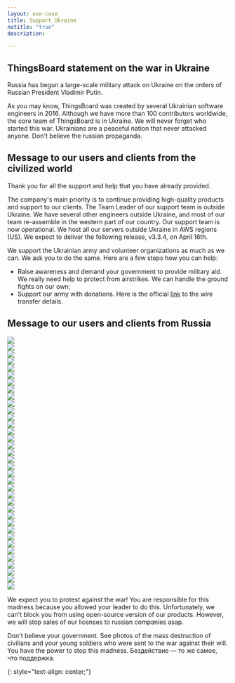```yaml
---
layout: use-case
title: Support Ukraine
notitle: "true"
description:

---
```


## ThingsBoard statement on the war in Ukraine

Russia has begun a large-scale military attack on Ukraine on the orders of Russian President Vladimir Putin.

As you may know, ThingsBoard was created by several Ukrainian software engineers in 2016. 
Although we have more than 100 contributors worldwide, the core team of ThingsBoard is in Ukraine. 
We will never forget who started this war.
Ukrainians are a peaceful nation that never attacked anyone. 
Don't believe the russian propaganda.

## Message to our users and clients from the civilized world

Thank you for all the support and help that you have already provided.

The company's main priority is to continue providing high-quality products and support to our clients. 
The Team Leader of our support team is outside Ukraine. 
We have several other engineers outside Ukraine, and most of our team re-assemble in the western part of our country. 
Our support team is now operational. 
We host all our servers outside Ukraine in AWS regions (US). 
We expect to deliver the following release, v3.3.4, on April 16th.

We support the Ukrainian army and volunteer organizations as much as we can. We ask you to do the same. Here are a few steps how you can help:

 * Raise awareness and demand your government to provide military aid. We really need help to protect from airstrikes. We can handle the ground fights on our own;
 * Support our army with donations. Here is the official [link](https://bank.gov.ua/en/news/all/natsionalniy-bank-vidkriv-spetsrahunok-dlya-zboru-koshtiv-na-potrebi-armiyi) 
to the wire transfer details.

## Message to our users and clients from Russia

<div class="usecase-carousel owl-carousel owl-theme support-ukraine">
    <div>
        <img class="item-image" src="/images/support-ukraine/1.JPG" />
    </div>
    <div>
        <img class="item-image" src="/images/support-ukraine/2.JPG" />
    </div>
    <div>
        <img class="item-image" src="/images/support-ukraine/36.JPG" />
    </div>
    <div>
        <img class="item-image" src="/images/support-ukraine/3.JPG" />
    </div>
    <div>
        <img class="item-image" src="/images/support-ukraine/4.JPG" />
    </div>
    <div>
        <img class="item-image" src="/images/support-ukraine/5.JPG" />
    </div>
    <div>
        <img class="item-image" src="/images/support-ukraine/6.JPG" />
    </div>
    <div>
        <img class="item-image" src="/images/support-ukraine/7.JPG" />
    </div>
    <div>
        <img class="item-image" src="/images/support-ukraine/8.JPG" />
    </div>
    <div>
        <img class="item-image" src="/images/support-ukraine/9.JPG" />
    </div>
    <div>
        <img class="item-image" src="/images/support-ukraine/10.JPG" />
    </div>
    <div>
        <img class="item-image" src="/images/support-ukraine/11.JPG" />
    </div>
    <div>
        <img class="item-image" src="/images/support-ukraine/12.JPG" />
    </div>
    <div>
        <img class="item-image" src="/images/support-ukraine/13.JPG" />
    </div>
    <div>
        <img class="item-image" src="/images/support-ukraine/14.JPG" />
    </div>
    <div>
        <img class="item-image" src="/images/support-ukraine/15.JPG" />
    </div>
    <div>
        <img class="item-image" src="/images/support-ukraine/16.JPG" />
    </div>
    <div>
        <img class="item-image" src="/images/support-ukraine/17.JPG" />
    </div>
    <div>
        <img class="item-image" src="/images/support-ukraine/18.JPG" />
    </div>
    <div>
        <img class="item-image" src="/images/support-ukraine/19.JPG" />
    </div>
    <div>
        <img class="item-image" src="/images/support-ukraine/20.JPG" />
    </div>
    <div>
        <img class="item-image" src="/images/support-ukraine/21.JPG" />
    </div>
    <div>
        <img class="item-image" src="/images/support-ukraine/22.JPG" />
    </div>
    <div>
        <img class="item-image" src="/images/support-ukraine/23.JPG" />
    </div>
    <div>
        <img class="item-image" src="/images/support-ukraine/24.JPG" />
    </div>
    <div>
        <img class="item-image" src="/images/support-ukraine/25.JPG" />
    </div>
    <div>
        <img class="item-image" src="/images/support-ukraine/26.JPG" />
    </div>
    <div>
        <img class="item-image" src="/images/support-ukraine/27.JPG" />
    </div>
    <div>
        <img class="item-image" src="/images/support-ukraine/28.JPG" />
    </div>
    <div>
        <img class="item-image" src="/images/support-ukraine/29.JPG" />
    </div>
    <div>
        <img class="item-image" src="/images/support-ukraine/30.JPG" />
    </div>
    <div>
        <img class="item-image" src="/images/support-ukraine/31.JPG" />
    </div>
    <div>
        <img class="item-image" src="/images/support-ukraine/32.PNG" />
    </div>
    <div>
        <img class="item-image" src="/images/support-ukraine/33.PNG" />
    </div>
    <div>
        <img class="item-image" src="/images/support-ukraine/34.PNG" />
    </div>
    <div>
        <img class="item-image" src="/images/support-ukraine/35.PNG" />
    </div>
</div>

We expect you to protest against the war!
You are responsible for this madness because you allowed your leader to do this.
Unfortunately, we can't block you from using open-source version of our products.
However, we will stop sales of our licenses to russian companies asap.

Don't believe your government.
See photos of the mass destruction of civilians and your young soldiers who were sent to the war against their will.
You have the power to stop this madness.
Бездействие — то же самое, что поддержка.


{: style="text-align: center;"}


